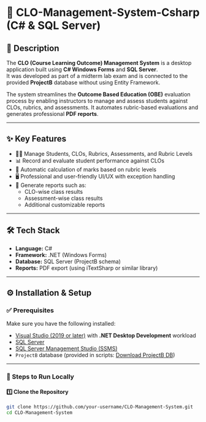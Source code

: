 # 📌 CLO-Management-System-Csharp (C# & SQL Server)

## 📝 Description
The **CLO (Course Learning Outcome) Management System** is a desktop application built using **C# Windows Forms** and **SQL Server**.  
It was developed as part of a midterm lab exam and is connected to the provided **ProjectB** database without using Entity Framework.  

The system streamlines the **Outcome Based Education (OBE)** evaluation process by enabling instructors to manage and assess students against CLOs, rubrics, and assessments. It automates rubric-based evaluations and generates professional **PDF reports**.

---

## ✨ Key Features
- 👨‍🎓 Manage Students, CLOs, Rubrics, Assessments, and Rubric Levels  
- 📊 Record and evaluate student performance against CLOs  
- 🔢 Automatic calculation of marks based on rubric levels  
- 🖥️ Professional and user-friendly UI/UX with exception handling  
- 📄 Generate reports such as:  
  - CLO-wise class results  
  - Assessment-wise class results  
  - Additional customizable reports  

---

## 🛠️ Tech Stack
- **Language:** C#  
- **Framework:** .NET (Windows Forms)  
- **Database:** SQL Server (ProjectB schema)  
- **Reports:** PDF export (using iTextSharp or similar library)  

---

## ⚙️ Installation & Setup

### ✅ Prerequisites  
Make sure you have the following installed:  
- [Visual Studio (2019 or later)](https://visualstudio.microsoft.com/) with **.NET Desktop Development** workload  
- [SQL Server](https://www.microsoft.com/en-us/sql-server/sql-server-downloads)  
- [SQL Server Management Studio (SSMS)](https://aka.ms/ssmsfullsetup)  
- `ProjectB` database (provided in scripts: [Download ProjectB DB](http://bit.ly/ProjectBDb))  

---

### 🚀 Steps to Run Locally  

#### 1️⃣ Clone the Repository  
```bash
git clone https://github.com/your-username/CLO-Management-System.git
cd CLO-Management-System

